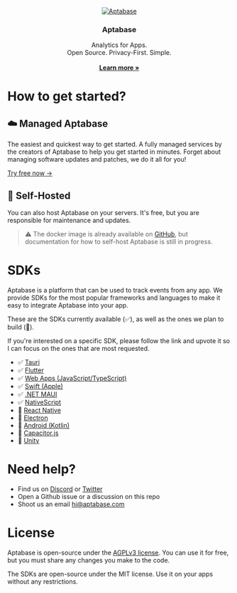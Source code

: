 <div align="center">
  <a href="https://github.com/aptabase/aptabase">
    <img src="https://aptabase.com/og.png" alt="Aptabase"/>
  </a>

  <h3 align="center">Aptabase</h3>

  <p align="center">
    Analytics for Apps.
    <br />
    Open Source. Privacy-First. Simple.
    <br />
    <br />
    <a href="https://aptabase.com"><strong>Learn more »</strong></a>
  </p>
</div>

# How to get started?

## ☁️ Managed Aptabase

The easiest and quickest way to get started. A fully managed services by the creators of Aptabase to help you get started in minutes. Forget about managing software updates and patches, we do it all for you!

[Try free now →](https://aptabase.com)

## 🏢 Self-Hosted

You can also host Aptabase on your servers. It's free, but you are responsible for maintenance and updates.

> ⚠️ The docker image is already available on [GitHub](https://github.com/aptabase/aptabase/pkgs/container/aptabase), but documentation for how to self-host Aptabase is still in progress.

# SDKs

Aptabase is a platform that can be used to track events from any app. We provide SDKs for the most popular frameworks and languages to make it easy to integrate Aptabase into your app.

These are the SDKs currently available (✅), as well as the ones we plan to build (🚧).

If you're interested on a specific SDK, please follow the link and upvote it so I can focus on the ones that are most requested.

- ✅ [Tauri](https://github.com/aptabase/tauri-plugin-aptabase)
- ✅ [Flutter](https://github.com/aptabase/aptabase_flutter)
- ✅ [Web Apps (JavaScript/TypeScript)](https://github.com/aptabase/aptabase-js)
- ✅ [Swift (Apple)](https://github.com/aptabase/aptabase-swift)
- ✅ [.NET MAUI](https://github.com/aptabase/aptabase-maui)
- ✅ [NativeScript](https://github.com/nstudio/nativescript-plugins/tree/main/packages/nativescript-aptabase)
- 🚧 [React Native](https://github.com/aptabase/aptabase/issues/2)
- 🚧 [Electron](https://github.com/aptabase/aptabase/issues/3)
- 🚧 [Android (Kotlin)](https://github.com/aptabase/aptabase/issues/4)
- 🚧 [Capacitor.js](https://github.com/aptabase/aptabase/issues/6)
- 🚧 [Unity](https://github.com/aptabase/aptabase/issues/10)

# Need help?

- Find us on [Discord](https://discord.gg/d9d97unCUk) or [Twitter](https://twitter.com/aptabase)
- Open a Github issue or a discussion on this repo
- Shoot us an email [hi@aptabase.com](mailto:hi@aptabase.com)

# License

Aptabase is open-source under the [AGPLv3 license](./LICENSE). You can use it for free, but you must share any changes you make to the code.

The SDKs are open-source under the MIT license. Use it on your apps without any restrictions.
